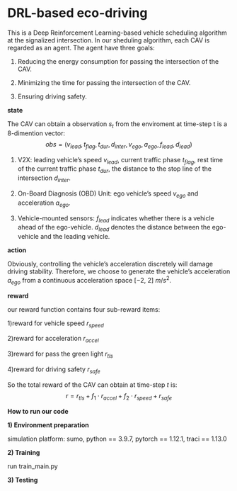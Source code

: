 # DRL-based eco-driving
This is a Deep Reinforcement Learning-based vehicle scheduling algorithm at the signalized intersection. In our sheduling algorithm, each CAV is regarded as an agent. The agent have three goals:

1) Reducing the energy consumption for passing the intersection of the CAV. 

2) Minimizing the time for passing the intersection of the CAV.

3) Ensuring driving safety.

**state**

The CAV can obtain a observation $s_t$ from the enviroment at time-step t is a 8-dimention vector:
$$
obs=(v_{lead}, t_{flag}, t_{dur}, d_{inter}, v_{ego}, a_{ego}, f_{lead}, d_{lead})
$$
1) V2X: leading vehicle’s speed $v_{lead}$, current traffic phase $t_{flag}$, rest time of the current traffic phase $t_{dur}$, the distance to the stop line of the intersection $d_{inter}$. 

2) On-Board Diagnosis (OBD) Unit: ego vehicle’s speed $v_{ego}$ and acceleration $a_{ego}$. 

3) Vehicle-mounted sensors: $f_{lead}$ indicates whether there is a vehicle ahead of the ego-vehicle. $d_{lead}$ denotes the distance between the ego-vehicle and the leading vehicle. 

**action**

Obviously, controlling the vehicle’s acceleration discretely will damage driving stability. Therefore, we choose to generate the vehicle’s acceleration $a_{ego}$ from a continuous acceleration space [−2, 2] $m/s^2$.

**reward**

our reward function contains four sub-reward items: 

1)reward for vehicle speed $r_{speed}$

2)reward for acceleration $r_{accel}$

3)reward for pass the green light $r_{tls}$

4)reward for driving safety $r_{safe}$

So the total reward of the CAV can obtain at time-step $t$ is:
$$
r=r_{tls}+f_1 \cdot r_{accel}+f_2 \cdot r_{speed}+r_{safe}
$$

**How to run our code**

**1) Environment preparation**

simulation platform: sumo, python == 3.9.7, pytorch == 1.12.1, traci == 1.13.0

**2) Training**

run train_main.py

**3) Testing**